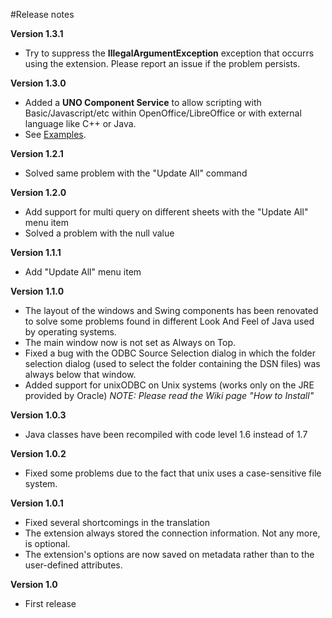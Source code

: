 #Release notes

**Version 1.3.1**
* Try to suppress the **IllegalArgumentException** exception that occurrs using the extension. Please report an issue if the problem persists.

**Version 1.3.0**
* Added a **UNO Component Service** to allow scripting with Basic/Javascript/etc within OpenOffice/LibreOffice or with external language like C++ or Java.
* See [Examples](https://github.com/balthier82/queryconnector/blob/master/help/Examples.md).

**Version 1.2.1**
* Solved same problem with the "Update All" command

**Version 1.2.0**
 * Add support for multi query on different sheets with the "Update All" menu item
 * Solved a problem with the null value

**Version 1.1.1**
 * Add "Update All" menu item

**Version 1.1.0**
 * The layout of the windows and Swing components has been renovated to solve some problems found in different Look And Feel of Java used by operating systems.
 * The main window now is not set as Always on Top.
 * Fixed a bug with the ODBC Source Selection dialog in which the folder selection dialog (used to select the folder containing the DSN files) was always below that window.
 * Added support for unixODBC on Unix systems (works only on the JRE provided by Oracle) *NOTE: Please read the Wiki page "How to Install"*

**Version 1.0.3**
 * Java classes have been recompiled with code level 1.6 instead of 1.7

**Version 1.0.2**
 * Fixed some problems due to the fact that unix uses a case-sensitive file system.

**Version 1.0.1**
 * Fixed several shortcomings in the translation 
 * The extension always stored the connection information. Not any more, is optional. 
 * The extension's options are now saved on metadata rather than to the user-defined attributes.

**Version 1.0**
 * First release
